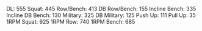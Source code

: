 DL: 555
 Squat: 445
 Row/Bench: 413
 DB Row/Bench: 155
 Incline Bench: 335
 Incline DB Bench: 130
 Military: 325
 DB Military: 125
 Push Up: 111
 Pull Up: 35
 1RPM Squat: 925
 1RPM Row: 740
 1RPM Bench: 685
